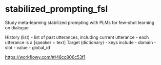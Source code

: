 # stabilized_prompting_fsl
Study meta-learning stabilized prompting with PLMs for few-shot learning on dialogue

History (list)
	- list of past utterances, including current utterance
	- each utterance is a [speaker + text]
Target (dictionary) - keys include
	- domain
	- slot
	- value
	- global_id

https://workflowy.com/#/48cc806c53f1